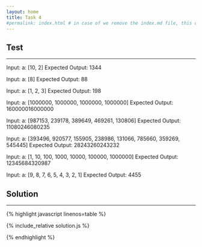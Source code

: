 ```yaml
---
layout: home
title: Task 4
#permalink: index.html # in case of we remove the index.md file, this doc will be the index page
---
```


<div class="row">
<div class="columnStmt" markdown="1">

## Test
------

Input:
a: [10, 2]
Expected Output:
1344

Input:
a: [8]
Expected Output:
88

Input:
a: [1, 2, 3]
Expected Output:
198

Input:
a: [1000000, 1000000, 1000000, 1000000]
Expected Output:
160000016000000

Input:
a: [987153, 239178, 389649, 469261, 130806]
Expected Output:
11080246080235

Input:
a: [393496, 920577, 155905, 238986, 131066, 785660, 359269, 545445]
Expected Output:
28243260243232

Input:
a: [1, 10, 100, 1000, 10000, 100000, 1000000]
Expected Output:
12345684320987

Input:
a: [9, 8, 7, 6, 5, 4, 3, 2, 1]
Expected Output:
4455

</div>
<div class="columnSol" markdown="1">

## Solution
------

{% highlight javascript linenos=table %}

{% include_relative solution.js %}

{% endhighlight %}

</div>
</div>
